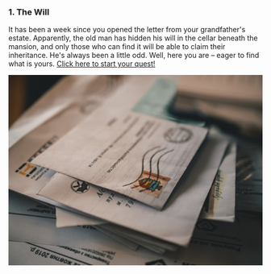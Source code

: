 ### 1. The Will

It has been a week since you opened the letter from your grandfather's estate. Apparently, the old man has hidden his will in the cellar beneath the mansion, and only those who can find it will be able to claim their inheritance. He's always been a little odd. Well, here you are – eager to find what is yours. [Click here to start your quest!](test.html)

![letters](img/letter.jpg)
